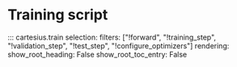 # Training script

::: cartesius.train
    selection:
      filters: ["!forward", "!training_step", "!validation_step", "!test_step", "!configure_optimizers"]
    rendering:
      show_root_heading: False
      show_root_toc_entry: False
